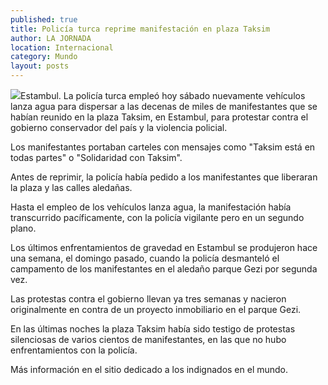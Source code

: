 ```yaml
---
published: true
title: Policía turca reprime manifestación en plaza Taksim
author: LA JORNADA
location: Internacional
category: Mundo
layout: posts
---
```


![](http://i.imgur.com/2FjrqUgm.jpg)Estambul. La policía turca empleó hoy sábado nuevamente vehículos lanza agua para dispersar a las decenas de miles de manifestantes que se habían reunido en la plaza Taksim, en Estambul, para protestar contra el gobierno conservador del país y la violencia policial.

Los manifestantes portaban carteles con mensajes como "Taksim está en todas partes" o "Solidaridad con Taksim".

Antes de reprimir, la policía había pedido a los manifestantes que liberaran la plaza y las calles aledañas.

Hasta el empleo de los vehículos lanza agua, la manifestación había transcurrido pacíficamente, con la policía vigilante pero en un segundo plano.

Los últimos enfrentamientos de gravedad en Estambul se produjeron hace una semana, el domingo pasado, cuando la policía desmanteló el campamento de los manifestantes en el aledaño parque Gezi por segunda vez.

Las protestas contra el gobierno llevan ya tres semanas y nacieron originalmente en contra de un proyecto inmobiliario en el parque Gezi.

En las últimas noches la plaza Taksim había sido testigo de protestas silenciosas de varios cientos de manifestantes, en las que no hubo enfrentamientos con la policía.

Más información en el sitio dedicado a los indignados en el mundo.
